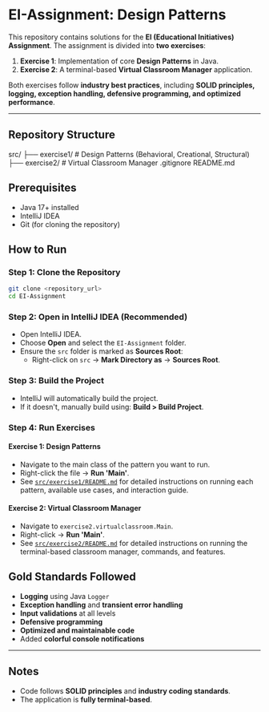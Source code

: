 # EI-Assignment: Design Patterns

This repository contains solutions for the **EI (Educational Initiatives) Assignment**. The assignment is divided into **two exercises**:

1. **Exercise 1**: Implementation of core **Design Patterns** in Java.
2. **Exercise 2**: A terminal-based **Virtual Classroom Manager** application.

Both exercises follow **industry best practices**, including **SOLID principles, logging, exception handling, defensive programming, and optimized performance**.

---

## Repository Structure

src/
├── exercise1/        # Design Patterns (Behavioral, Creational, Structural)
├── exercise2/        # Virtual Classroom Manager
.gitignore
README.md

## Prerequisites

- Java 17+ installed
- IntelliJ IDEA 
- Git (for cloning the repository)

## How to Run

### Step 1: Clone the Repository
```bash
git clone <repository_url>
cd EI-Assignment
```

### Step 2: Open in IntelliJ IDEA (Recommended)
- Open IntelliJ IDEA.
- Choose **Open** and select the `EI-Assignment` folder.
- Ensure the `src` folder is marked as **Sources Root**:
  - Right-click on `src` → **Mark Directory as** → **Sources Root**.

### Step 3: Build the Project
- IntelliJ will automatically build the project.
- If it doesn't, manually build using: **Build > Build Project**.

### Step 4: Run Exercises

#### Exercise 1: Design Patterns
- Navigate to the main class of the pattern you want to run.
- Right-click the file → **Run 'Main'**.
-  See [`src/exercise1/README.md`](src/exercise1/README.md) for detailed instructions on running each pattern, available use cases, and interaction guide.

#### Exercise 2: Virtual Classroom Manager
- Navigate to `exercise2.virtualclassroom.Main`.
- Right-click → **Run 'Main'**.
-  See [`src/exercise2/README.md`](src/exercise2/README.md) for detailed instructions on running the terminal-based classroom manager, commands, and features.

## Gold Standards Followed

- **Logging** using Java `Logger`
- **Exception handling** and **transient error handling**
- **Input validations** at all levels
- **Defensive programming**
- **Optimized and maintainable code**
- Added **colorful console notifications** 

---

## Notes

- Code follows **SOLID principles** and **industry coding standards**.
- The application is **fully terminal-based**.
